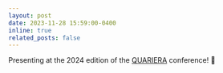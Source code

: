 ```yaml
---
layout: post
date: 2023-11-28 15:59:00-0400
inline: true
related_posts: false
---
```


Presenting at the 2024 edition of the <a href="https://quariera.com/programmation/">QUARIERA</a> conference! 📣
